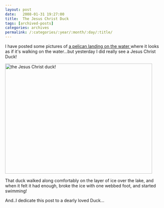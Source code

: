 ```yaml
---
layout: post
date:	2008-01-31 19:27:00
title:  The Jesus Christ Duck
tags: [archived-posts]
categories: archives
permalink: /:categories/:year/:month/:day/:title/
---
```

I have posted some pictures of <a href="http://www.flickr.com/photos/20401428@N08/2058771071/"> a pelican landing on the water </a>  where it looks as if it's walking on the water...but yesterday I did really see a Jesus Christ Duck!


<a href="http://www.flickr.com/photos/23073985@N08/2232080589/" title="the Jesus Christ duck! by stlouisvisit, on Flickr"><img src="http://farm3.static.flickr.com/2197/2232080589_6f53fd5774_o.jpg" width="480" height="360" alt="the Jesus Christ duck!" /></a>

That duck walked along comfortably on the layer of ice over the lake, and when it felt it had enough, broke the ice with one webbed foot, and started swimming!

And..I dedicate this post to a dearly loved Duck...
